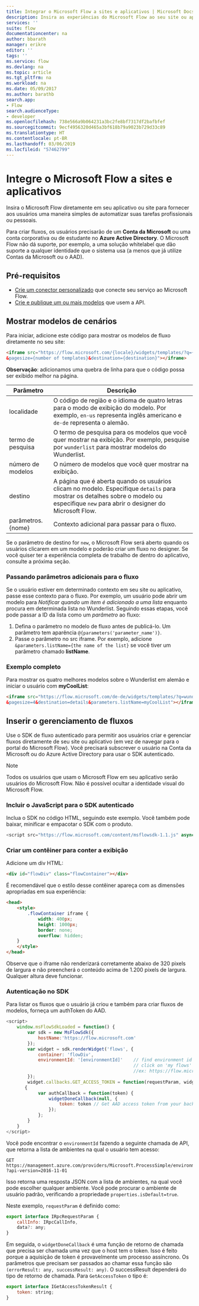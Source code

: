 ```yaml
---
title: Integrar o Microsoft Flow a sites e aplicativos | Microsoft Docs
description: Insira as experiências do Microsoft Flow ao seu site ou aplicativo.
services: ''
suite: flow
documentationcenter: na
author: bbarath
manager: erikre
editor: ''
tags: ''
ms.service: flow
ms.devlang: na
ms.topic: article
ms.tgt_pltfrm: na
ms.workload: na
ms.date: 05/09/2017
ms.author: barathb
search.app:
- Flow
search.audienceType:
- developer
ms.openlocfilehash: 738e566a9b064231a3bc2fe8bf7317df2bafbfef
ms.sourcegitcommit: 9ecf4956320d465a3bf618b79a9023b729d33c89
ms.translationtype: HT
ms.contentlocale: pt-BR
ms.lasthandoff: 03/06/2019
ms.locfileid: "57462799"
---
```

# <a name="integrate-microsoft-flow-with-websites-and-apps"></a>Integre o Microsoft Flow a sites e aplicativos
Insira o Microsoft Flow diretamente em seu aplicativo ou site para fornecer aos usuários uma maneira simples de automatizar suas tarefas profissionais ou pessoais.

Para criar fluxos, os usuários precisarão de um **Conta da Microsoft** ou uma conta corporativa ou de estudante no **Azure Active Directory**. O Microsoft Flow não dá suporte, por exemplo, a uma solução whitelabel que dão suporte a qualquer identidade que o sistema usa (a menos que já utilize Contas da Microsoft ou o AAD).

## <a name="prerequisites"></a>Pré-requisitos
* [Crie um conector personalizado](register-custom-api.md) que conecte seu serviço ao Microsoft Flow.
* [Crie e publique um ou mais modelos](../publish-a-template.md) que usem a API.

## <a name="show-templates-for-your-scenarios"></a>Mostrar modelos de cenários
Para iniciar, adicione este código para mostrar os modelos de fluxo diretamente no seu site:

```html
<iframe src="https://flow.microsoft.com/{locale}/widgets/templates/?q={search term}
&pagesize={number of templates}&destination={destination}"></iframe>
```

**Observação**: adicionamos uma quebra de linha para que o código possa ser exibido melhor na página.

| Parâmetro | Descrição |
| --- | --- |
| localidade |O código de região e o idioma de quatro letras para o modo de exibição do modelo. Por exemplo, `en-us` representa inglês americano e `de-de` representa o alemão. |
| termo de pesquisa |O termo de pesquisa para os modelos que você quer mostrar na exibição. Por exemplo, pesquise por `wunderlist` para mostrar modelos do Wunderlist. |
| número de modelos |O número de modelos que você quer mostrar na exibição. |
| destino |A página que é aberta quando os usuários clicam no modelo. Especifique `details` para mostrar os detalhes sobre o modelo ou especifique `new` para abrir o designer do Microsoft Flow. |
| parâmetros. {nome} |Contexto adicional para passar para o fluxo. |

Se o parâmetro de destino for `new`, o Microsoft Flow será aberto quando os usuários clicarem em um modelo e poderão criar um fluxo no designer. Se você quiser ter a experiência completa de trabalho de dentro do aplicativo, consulte a próxima seção.

### <a name="passing-additional-parameters-to-the-flow"></a>Passando parâmetros adicionais para o fluxo
Se o usuário estiver em determinado contexto em seu site ou aplicativo, passe esse contexto para o fluxo. Por exemplo, um usuário pode abrir um modelo para *Notificar quando um item é adicionado a uma lista* enquanto procura em determinada lista no Wunderlist. Seguindo essas etapas, você pode passar a ID da lista como um *parâmetro* ao fluxo:

1. Defina o parâmetro no modelo de fluxo antes de publicá-lo. Um parâmetro tem aparência `@{parameters('parameter_name')}`.
2. Passe o parâmetro no src iframe. Por exemplo, adicione `&parameters.listName={the name of the list}` se você tiver um parâmetro chamado **listName**.

### <a name="full-sample"></a>Exemplo completo
Para mostrar os quatro melhores modelos sobre o Wunderlist em alemão e iniciar o usuário com **myCoolList**:

```html
<iframe src="https://flow.microsoft.com/de-de/widgets/templates/?q=wunderlist
&pagesize=4&destination=details&parameters.listName=myCoolList"></iframe>
```

## <a name="embed-the-management-of-flows"></a>Inserir o gerenciamento de fluxos
Use o SDK de fluxo autenticado para permitir aos usuários criar e gerenciar fluxos diretamente de seu site ou aplicativo (em vez de navegar para o portal do Microsoft Flow). Você precisará subscrever o usuário na Conta da Microsoft ou do Azure Active Directory para usar o SDK autenticado.

> [!NOTE]
> Todos os usuários que usam o Microsoft Flow em seu aplicativo serão usuários do Microsoft Flow. Não é possível ocultar a identidade visual do Microsoft Flow.
> 
> 

### <a name="include-the-javascript-for-the-authenticated-sdk"></a>Incluir o JavaScript para o SDK autenticado
Inclua o SDK no código HTML, seguindo este exemplo. Você também pode baixar, minificar e empacotar o SDK com o produto.

```javascript
<script src="https://flow.microsoft.com/content/msflowsdk-1.1.js" async defer></script>
```

### <a name="create-a-container-to-contain-the-view"></a>Criar um contêiner para conter a exibição
Adicione um div HTML:

```html
<div id="flowDiv" class="flowContainer"></div>
```

É recomendável que o estilo desse contêiner apareça com as dimensões apropriadas em sua experiência:

```html
<head>
    <style>
        .flowContainer iframe {
            width: 400px;
            height: 1000px;
            border: none;
            overflow: hidden;
    }
    </style>
</head>
```

Observe que o iframe não renderizará corretamente abaixo de 320 pixels de largura e não preencherá o conteúdo acima de 1.200 pixels de largura. Qualquer altura deve funcionar.

### <a name="authentication-against-the-sdk"></a>Autenticação no SDK
Para listar os fluxos que o usuário já criou e também para criar fluxos de modelos, forneça um authToken do AAD.

```javascript
<script>
    window.msFlowSdkLoaded = function() {
        var sdk = new MsFlowSdk({
            hostName:'https://flow.microsoft.com'
        });
        var widget = sdk.renderWidget('flows', {
            container: 'flowDiv',
            environmentId: '[environmentId]'    // find environment id from browser URL when you 
                                                // click on 'my flows'
                                                //ex: https://flow.microsoft.com/manage/environments/[environmentId]/flows
        });
        widget.callbacks.GET_ACCESS_TOKEN = function(requestParam, widgetDoneCallback)
       {
            var authCallback = function(token) {
                widgetDoneCallback(null, {
                    token: token // Get AAD access token from your backend system
                });
            };
        }
    }
</script>
```

Você pode encontrar o `environmentId` fazendo a seguinte chamada de API, que retorna a lista de ambientes na qual o usuário tem acesso:

```http
GET https://management.azure.com/providers/Microsoft.ProcessSimple/environments
?api-version=2016-11-01 
```

Isso retorna uma resposta JSON com a lista de ambientes, na qual você pode escolher qualquer ambiente. Você pode procurar o ambiente de usuário padrão, verificando a propriedade `properties.isDefault=true`.

Neste exemplo, `requestParam` é definido como:

```javascript
export interface IRpcRequestParam {
    callInfo: IRpcCallInfo,
    data?: any;
}
```

Em seguida, o `widgetDoneCallback` é uma função de retorno de chamada que precisa ser chamada uma vez que o host tem o token. Isso é feito porque a aquisição de token é provavelmente um processo assíncrono. Os parâmetros que precisam ser passados ao chamar essa função são `(errorResult: any, successResult: any)`. O successResult dependerá do tipo de retorno de chamada. Para `GetAccessToken` o tipo é:

```javascript
export interface IGetAccessTokenResult {
    token: string;
}
```
